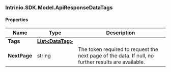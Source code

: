 [//]: # (CLASS:Intrinio.SDK.Model.ApiResponseDataTags)

[//]: # (KIND:object)

### Intrinio.SDK.Model.ApiResponseDataTags
#### Properties

[//]: # (START_DEFINITION)

Name | Type | Description
------------ | ------------- | -------------
**Tags** | [**List&lt;DataTag&gt;**](DataTag.md) |  &nbsp;
**NextPage** | string | The token required to request the next page of the data. If null, no further results are available. &nbsp;

[//]: # (END_DEFINITION)


[//]: # (CONTAINED_CLASS:Intrinio.SDK.Model.DataTag)


